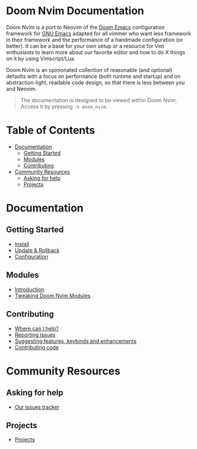 # Doom Nvim Documentation

Doom Nvim is a port to Neovim of the [Doom Emacs](https://github.com/hlissner/doom-emacs)
configuration framework for [GNU Emacs](https://www.gnu.org/software/emacs/) adapted
for all vimmer who want less framework in their framework and the performance of
a handmade configuration (or better). It can be a base for your own setup or a
resource for Vim enthusiasts to learn more about our favorite editor and how to
do X things on it by using Vimscript/Lua.

Doom Nvim is an opinionated collection of reasonable (and optional) defaults with
a focus on performance (both runtime and startup) and on abstraction-light, readable
code design, so that there is less between you and Neovim.

> The documentation is designed to be viewed within Doom Nvim. Access it by pressing
> `:h doom_nvim`.

# Table of Contents
- [Documentation](#documentation)
  - [Getting Started](#getting-started)
  - [Modules](#modules)
  - [Contributing](#contributing)
- [Community Resources](#community-resources)
  - [Asking for help](#asking-for-help)
  - [Projects](#projects)

# Documentation

## Getting Started

- [Install](./getting_started.md#install)
- [Update & Rollback](./getting_started.md#update--rollback)
- [Configuration](./getting_started.md#configuration)

## Modules

- [Introduction](./modules.md#introduction)
- [Tweaking Doom Nvim Modules](./modules.md#tweaking-doom-nvim-modules)

## Contributing

- [Where can I help?](./contributing.md#where-can-i-help)
- [Reporting issues](./contributing.md#reporting-issues)
- [Suggesting features, keybinds and enhancements](./contributing.md#suggesting-features-keybinds-and-enhancements)
- [Contributing code](./contributing.md#contributing-code)


# Community Resources

## Asking for help

- [Our issues tracker](https://github.com/NTBBloodbath/doom-nvim/issues)

## Projects

- [Projects](https://github.com/NTBBloodbath/doom-nvim/projects)
